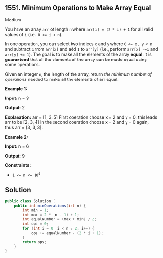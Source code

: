 ## 1551\. Minimum Operations to Make Array Equal

Medium

You have an array `arr` of length `n` where `arr[i] = (2 * i) + 1` for all valid values of `i` (i.e., `0 <= i < n`).

In one operation, you can select two indices `x` and `y` where `0 <= x, y < n` and subtract `1` from `arr[x]` and add `1` to `arr[y]` (i.e., perform `arr[x] -=1` and `arr[y] += 1`). The goal is to make all the elements of the array **equal**. It is **guaranteed** that all the elements of the array can be made equal using some operations.

Given an integer `n`, the length of the array, return _the minimum number of operations_ needed to make all the elements of arr equal.

**Example 1:**

**Input:** n = 3

**Output:** 2

**Explanation:** arr = [1, 3, 5] First operation choose x = 2 and y = 0, this leads arr to be [2, 3, 4] In the second operation choose x = 2 and y = 0 again, thus arr = [3, 3, 3].

**Example 2:**

**Input:** n = 6

**Output:** 9

**Constraints:**

*   <code>1 <= n <= 10<sup>4</sup></code>

## Solution

```java
public class Solution {
    public int minOperations(int n) {
        int min = 1;
        int max = 2 * (n - 1) + 1;
        int equalNumber = (max + min) / 2;
        int ops = 0;
        for (int i = 0; i < n / 2; i++) {
            ops += equalNumber - (2 * i + 1);
        }
        return ops;
    }
}
```